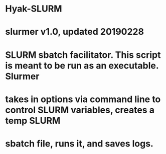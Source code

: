 # Hyak-SLURM


# slurmer v1.0, updated 20190228
#
# SLURM sbatch facilitator. This script is meant to be run as an executable. Slurmer
# takes in options via command line to control SLURM variables, creates a temp SLURM 
# sbatch file, runs it, and saves logs.
